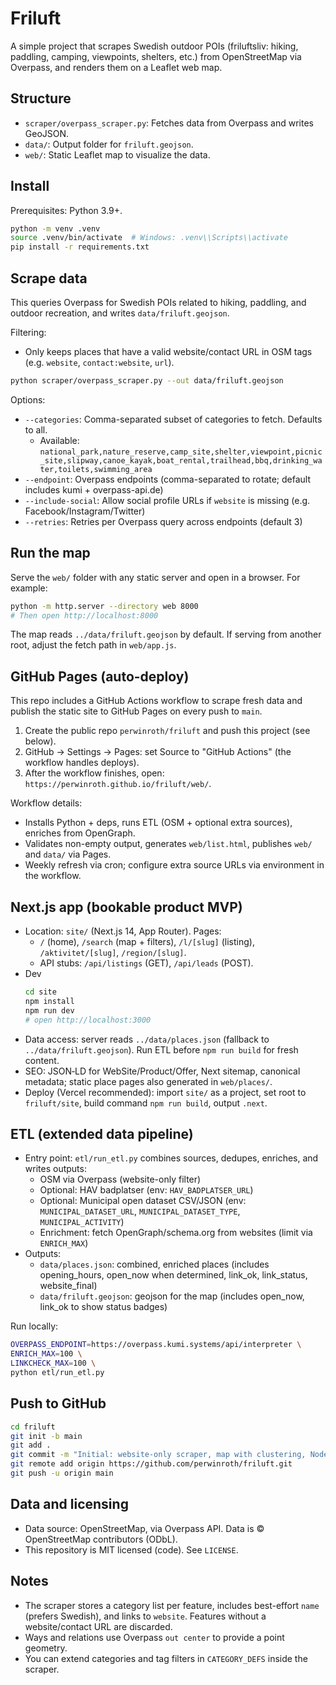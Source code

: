 # Friluft

A simple project that scrapes Swedish outdoor POIs (friluftsliv: hiking, paddling, camping, viewpoints, shelters, etc.) from OpenStreetMap via Overpass, and renders them on a Leaflet web map.

## Structure

- `scraper/overpass_scraper.py`: Fetches data from Overpass and writes GeoJSON.
- `data/`: Output folder for `friluft.geojson`.
- `web/`: Static Leaflet map to visualize the data.

## Install

Prerequisites: Python 3.9+.

```bash
python -m venv .venv
source .venv/bin/activate  # Windows: .venv\\Scripts\\activate
pip install -r requirements.txt
```

## Scrape data

This queries Overpass for Swedish POIs related to hiking, paddling, and outdoor recreation, and writes `data/friluft.geojson`.

Filtering:
- Only keeps places that have a valid website/contact URL in OSM tags (e.g. `website`, `contact:website`, `url`).

```bash
python scraper/overpass_scraper.py --out data/friluft.geojson
```

Options:

- `--categories`: Comma-separated subset of categories to fetch. Defaults to all.
  - Available: `national_park,nature_reserve,camp_site,shelter,viewpoint,picnic_site,slipway,canoe_kayak,boat_rental,trailhead,bbq,drinking_water,toilets,swimming_area`
- `--endpoint`: Overpass endpoints (comma-separated to rotate; default includes kumi + overpass-api.de)
- `--include-social`: Allow social profile URLs if `website` is missing (e.g. Facebook/Instagram/Twitter)
- `--retries`: Retries per Overpass query across endpoints (default 3)

## Run the map

Serve the `web/` folder with any static server and open in a browser. For example:

```bash
python -m http.server --directory web 8000
# Then open http://localhost:8000
```

The map reads `../data/friluft.geojson` by default. If serving from another root, adjust the fetch path in `web/app.js`.

## GitHub Pages (auto-deploy)

This repo includes a GitHub Actions workflow to scrape fresh data and publish the static site to GitHub Pages on every push to `main`.

1. Create the public repo `perwinroth/friluft` and push this project (see below).
2. GitHub → Settings → Pages: set Source to "GitHub Actions" (the workflow handles deploys).
3. After the workflow finishes, open: `https://perwinroth.github.io/friluft/web/`.

Workflow details:
- Installs Python + deps, runs ETL (OSM + optional extra sources), enriches from OpenGraph.
- Validates non-empty output, generates `web/list.html`, publishes `web/` and `data/` via Pages.
- Weekly refresh via cron; configure extra source URLs via environment in the workflow.

## Next.js app (bookable product MVP)

- Location: `site/` (Next.js 14, App Router). Pages:
  - `/` (home), `/search` (map + filters), `/l/[slug]` (listing), `/aktivitet/[slug]`, `/region/[slug]`.
  - API stubs: `/api/listings` (GET), `/api/leads` (POST).
- Dev
  ```bash
  cd site
  npm install
  npm run dev
  # open http://localhost:3000
  ```
- Data access: server reads `../data/places.json` (fallback to `../data/friluft.geojson`). Run ETL before `npm run build` for fresh content.
- SEO: JSON‑LD for WebSite/Product/Offer, Next sitemap, canonical metadata; static place pages also generated in `web/places/`.
- Deploy (Vercel recommended): import `site/` as a project, set root to `friluft/site`, build command `npm run build`, output `.next`.

## ETL (extended data pipeline)

- Entry point: `etl/run_etl.py` combines sources, dedupes, enriches, and writes outputs:
  - OSM via Overpass (website-only filter)
  - Optional: HAV badplatser (env: `HAV_BADPLATSER_URL`)
  - Optional: Municipal open dataset CSV/JSON (env: `MUNICIPAL_DATASET_URL`, `MUNICIPAL_DATASET_TYPE`, `MUNICIPAL_ACTIVITY`)
  - Enrichment: fetch OpenGraph/schema.org from websites (limit via `ENRICH_MAX`)
- Outputs:
  - `data/places.json`: combined, enriched places (includes opening_hours, open_now when determined, link_ok, link_status, website_final)
  - `data/friluft.geojson`: geojson for the map (includes open_now, link_ok to show status badges)

Run locally:
```bash
OVERPASS_ENDPOINT=https://overpass.kumi.systems/api/interpreter \
ENRICH_MAX=100 \
LINKCHECK_MAX=100 \
python etl/run_etl.py
```

## Push to GitHub

```bash
cd friluft
git init -b main
git add .
git commit -m "Initial: website-only scraper, map with clustering, Node server + Pages workflow"
git remote add origin https://github.com/perwinroth/friluft.git
git push -u origin main
```

## Data and licensing

- Data source: OpenStreetMap, via Overpass API. Data is © OpenStreetMap contributors (ODbL).
- This repository is MIT licensed (code). See `LICENSE`.

## Notes

- The scraper stores a category list per feature, includes best-effort `name` (prefers Swedish), and links to `website`. Features without a website/contact URL are discarded.
- Ways and relations use Overpass `out center` to provide a point geometry.
- You can extend categories and tag filters in `CATEGORY_DEFS` inside the scraper.
